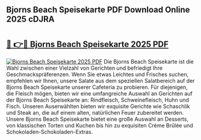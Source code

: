 ## Bjorns Beach Speisekarte PDF Download Online 2025 cDJRA

# <h2><a href="http://gc5tj4x.nevu.top/?p=Bjorns+Beach+Speisekarte">🔗 👉🔴 Bjorns Beach Speisekarte 2025 PDF</a></h2>

[![Bjorns Beach Speisekarte 2025 PDF](https://i.imgur.com/dBaPXMq.png)](http://gc5tj4x.nevu.top/?p=Bjorns+Beach+Speisekarte)
Die Bjorns Beach Speisekarte ist die Wahl zwischen einer Vielzahl von Gerichten und befriedigt Ihre Geschmackspräferenzen. Wenn Sie etwas Leichtes und Frisches suchen, empfehlen wir Ihnen, unsere Salate aus dem speziellen Salatbereich auf der Bjorns Beach Speisekarte unserer Cafeteria zu probieren. Für diejenigen, die Fleisch mögen, bieten wir eine umfangreiche Auswahl an Gerichten auf der Bjorns Beach Speisekarte an: Rindfleisch, Schweinefleisch, Huhn und Fisch. Unseren Auserwählten bieten wir exquisite Gerichte wie Schaschlik und Steak an, die auf einem alten, natürlichen Feuer zubereitet werden. Unsere Bjorns Beach Speisekarte bietet eine große Auswahl an Desserts, von klassischen Torten und Kuchen bis hin zu exquisiten Crème Brûlée und Schokoladen-Schokoladen-Extras.
